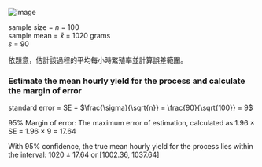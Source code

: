 ![image](https://github.com/user-attachments/assets/7558210c-8b2d-4f31-8ce2-784f77724cc6)

sample size  = $n$ = 100  
sample mean = $\bar{x}$ = 1020 grams  
$s$ = 90  

依題意，估計該過程的平均每小時繁殖率並計算誤差範圍。
### Estimate the mean hourly yield for the process and calculate the margin of error

standard error = SE = $\frac{\sigma}{\sqrt{n}} = \frac{90}{\sqrt{100}} = 9$

95% Margin of error: The maximum error of estimation, calculated as 1.96 $\times$ SE = 1.96 $\times$ 9 = 17.64 

With 95% confidence, the true mean hourly yield for the process lies within the interval: 1020 $\pm$ 17.64 or [1002.36, 1037.64]

